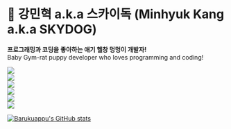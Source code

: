 🐶 강민혁 a.k.a 스카이독 (Minhyuk Kang a.k.a SKYDOG)
=============

**프로그래밍과 코딩을 좋아하는 애기 헬창 멍멍이 개발자!**
<br>
Baby Gym-rat puppy developer who loves programming and coding!

<a href="https://skydog.dev" target="_blank"><img src="https://img.shields.io/badge/HOMEPAGE(HTML)-SKYDOG.DEV-E34F26?style=for-the-badge&logo=html5&logoColor=white">
<br>
<a href="https://barukuappu.mycafe24.com" target="_blank"><img src="https://img.shields.io/badge/HOMEPAGE(WORDPRESS)-BARUKUAPPU.MYCAFE24.COM-21759B?style=for-the-badge&logo=wordpress&logoColor=white">
<br>
<a href="https://twitter.com/Barukuappu" target="_blank"><img src="https://img.shields.io/badge/TWITTER-@BARUKUAPPU-1DA1F2?style=for-the-badge&logo=twitter&logoColor=white">
<br>
<a href="https://hyperpla.net/@skydog" target="_blank"><img src="https://img.shields.io/badge/HYPERPLANET(MASTODON)-@SKYDOG-6364FF?style=for-the-badge&logo=mastodon&logoColor=white">
<br>
<a href="https://www.twitch.tv/barukuappu" target="_blank"><img src="https://img.shields.io/badge/TWITCH-BARUKUAPPU-9146FF?style=for-the-badge&logo=twitch&logoColor=white">
<br>
<a href="https://www.youtube.com/@skydog_dev" target="_blank"><img src="https://img.shields.io/badge/YOUTUBE-@SKYDOG_DEV-FF0000?style=for-the-badge&logo=youtube&logoColor=white">

  

![Barukuappu's GitHub stats](https://github-readme-stats.vercel.app/api?username=Barukuappu&show_icons=true&theme=dracula)
